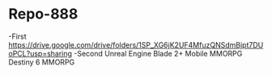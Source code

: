 # Repo-888
-First
https://drive.google.com/drive/folders/1SP_XG6jK2UF4MfuzQNSdmBjpt7DUoPCL?usp=sharing
-Second
Unreal Engine Blade 2+ Mobile MMORPG
Destiny 6 MMORPG
